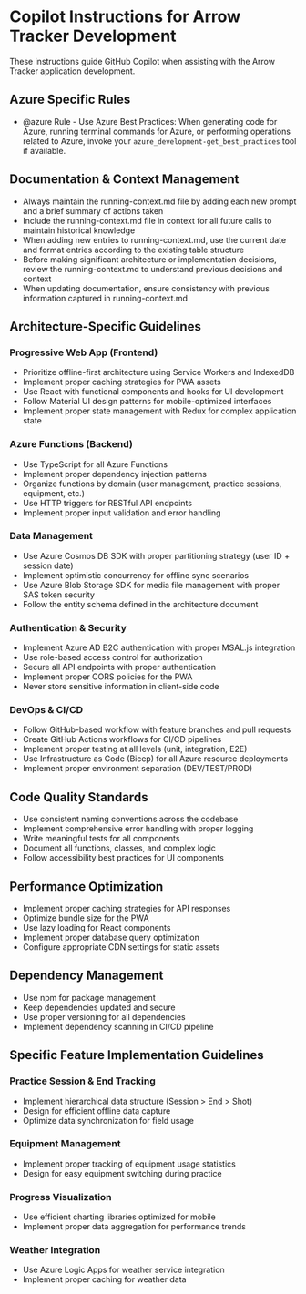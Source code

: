 # Copilot Instructions for Arrow Tracker Development

These instructions guide GitHub Copilot when assisting with the Arrow Tracker application development.

## Azure Specific Rules

- @azure Rule - Use Azure Best Practices: When generating code for Azure, running terminal commands for Azure, or performing operations related to Azure, invoke your `azure_development-get_best_practices` tool if available.

## Documentation & Context Management

- Always maintain the running-context.md file by adding each new prompt and a brief summary of actions taken
- Include the running-context.md file in context for all future calls to maintain historical knowledge
- When adding new entries to running-context.md, use the current date and format entries according to the existing table structure
- Before making significant architecture or implementation decisions, review the running-context.md to understand previous decisions and context
- When updating documentation, ensure consistency with previous information captured in running-context.md

## Architecture-Specific Guidelines

### Progressive Web App (Frontend)
- Prioritize offline-first architecture using Service Workers and IndexedDB
- Implement proper caching strategies for PWA assets
- Use React with functional components and hooks for UI development
- Follow Material UI design patterns for mobile-optimized interfaces
- Implement proper state management with Redux for complex application state

### Azure Functions (Backend)
- Use TypeScript for all Azure Functions
- Implement proper dependency injection patterns
- Organize functions by domain (user management, practice sessions, equipment, etc.)
- Use HTTP triggers for RESTful API endpoints
- Implement proper input validation and error handling

### Data Management
- Use Azure Cosmos DB SDK with proper partitioning strategy (user ID + session date)
- Implement optimistic concurrency for offline sync scenarios
- Use Azure Blob Storage SDK for media file management with proper SAS token security
- Follow the entity schema defined in the architecture document

### Authentication & Security
- Implement Azure AD B2C authentication with proper MSAL.js integration
- Use role-based access control for authorization
- Secure all API endpoints with proper authentication
- Implement proper CORS policies for the PWA
- Never store sensitive information in client-side code

### DevOps & CI/CD
- Follow GitHub-based workflow with feature branches and pull requests
- Create GitHub Actions workflows for CI/CD pipelines
- Implement proper testing at all levels (unit, integration, E2E)
- Use Infrastructure as Code (Bicep) for all Azure resource deployments
- Implement proper environment separation (DEV/TEST/PROD)

## Code Quality Standards

- Use consistent naming conventions across the codebase
- Implement comprehensive error handling with proper logging
- Write meaningful tests for all components
- Document all functions, classes, and complex logic
- Follow accessibility best practices for UI components

## Performance Optimization

- Implement proper caching strategies for API responses
- Optimize bundle size for the PWA
- Use lazy loading for React components
- Implement proper database query optimization
- Configure appropriate CDN settings for static assets

## Dependency Management

- Use npm for package management
- Keep dependencies updated and secure
- Use proper versioning for all dependencies
- Implement dependency scanning in CI/CD pipeline

## Specific Feature Implementation Guidelines

### Practice Session & End Tracking
- Implement hierarchical data structure (Session > End > Shot)
- Design for efficient offline data capture
- Optimize data synchronization for field usage

### Equipment Management
- Implement proper tracking of equipment usage statistics
- Design for easy equipment switching during practice

### Progress Visualization
- Use efficient charting libraries optimized for mobile
- Implement proper data aggregation for performance trends

### Weather Integration
- Use Azure Logic Apps for weather service integration
- Implement proper caching for weather data